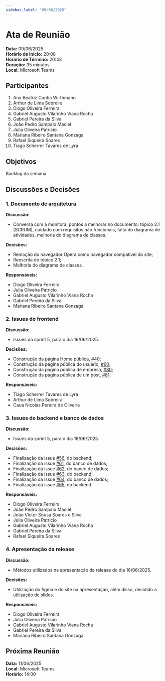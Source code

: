 ```yaml
---
sidebar_label: "09/06/2025"
---
```


# Ata de Reunião

**Data:** 09/06/2025  
**Horário de Início:** 20:08  
**Horário de Término:** 20:43  
**Duração:** 35 minutos  
**Local:** Microsoft Teams

## Participantes
1. Ana Beatriz Cunha Wirthmann
2. Arthur de Lima Sobreira
3. Diogo Oliveira Ferreira
4. Gabriel Augusto Vilarinho Viana Rocha
5. Gabriel Pereira da Silva
6. João Pedro Sampaio Maciel
7. Julia Oliveira Patricio
8. Mariana Ribeiro Santana Gonzaga
9. Rafael Siqueira Soares
10. Tiago Scherrer Tavares de Lyra

## Objetivos
Backlog da semana

## Discussões e Decisões

### 1. Documento de arquitetura
**Discussão:**
- Conversa com a monitora, pontos a melhorar no documento: tópico 2.1 (SCRUM), cuidado com requisitos não funcionais, falta do diagrama de atividades, melhoria do diagrama de classes.
  
**Decisões:**
- Remoção do navegador Opera como navegador compatível do site;
- Reescrita do tópico 2.1;
- Melhoria do diagrama de classes.

**Responsáveis:**
- Diogo Oliveira Ferreira
- Julia Oliveira Patricio
- Gabriel Augusto Vilarinho Viana Rocha
- Gabriel Pereira da Silva
- Mariana Ribeiro Santana Gonzaga

### 2. Issues do frontend
**Discussão:**
- Issues da sprint 5, para o dia 16/06/2025.

**Decisões:**
- Construção da página Home pública, [#40](https://github.com/FGA0138-MDS-Ajax/2025.1-Algiz/issues/40);
- Construção da página pública do usuário, [#60](https://github.com/FGA0138-MDS-Ajax/2025.1-Algiz/issues/60);
- Construção da página pública de empresa, [#80](https://github.com/FGA0138-MDS-Ajax/2025.1-Algiz/issues/80);
- Construção da página pública de um post, [#81](https://github.com/FGA0138-MDS-Ajax/2025.1-Algiz/issues/81).
  
**Responsáveis:**
- Tiago Scherrer Tavares de Lyra
- Arthur de Lima Sobreira
- Caua Nicolas Pereira de Oliveira


### 3. Issues do backend e banco de dados
**Discussão:**
- Issues da sprint 5, para o dia 16/06/2025. 

**Decisões:**
- Finalização da issue [#56](https://github.com/FGA0138-MDS-Ajax/2025.1-Algiz/issues/56), do backend;
- Finalização da issue [#61](https://github.com/FGA0138-MDS-Ajax/2025.1-Algiz/issues/61), do banco de dados;
- Finalização da issue [#62](https://github.com/FGA0138-MDS-Ajax/2025.1-Algiz/issues/62), do banco de dados;
- Finalização da issue [#63](https://github.com/FGA0138-MDS-Ajax/2025.1-Algiz/issues/62), do backend;
- Finalização da issue [#64](https://github.com/FGA0138-MDS-Ajax/2025.1-Algiz/issues/64), do banco de dados;
- Finalização da issue [#65](https://github.com/FGA0138-MDS-Ajax/2025.1-Algiz/issues/65), do backend.

**Responsáveis:**
- Diogo Oliveira Ferreira
- João Pedro Sampaio Maciel
- João Victor Sousa Soares e Silva
- Julia Oliveira Patricio
- Gabriel Augusto Vilarinho Viana Rocha
- Gabriel Pereira da Silva
- Rafael Siqueira Soares

### 4. Apresentação da release
**Discussão:**
- Métodos utilizados na apresentação da release do dia 16/06/2025.
  
**Decisões:**
- Utilização do figma e do site na apresentação, além disso, decidido a utilização de slides.

**Responsáveis:**
- Diogo Oliveira Ferreira
- Julia Oliveira Patricio
- Gabriel Augusto Vilarinho Viana Rocha
- Gabriel Pereira da Silva
- Mariana Ribeiro Santana Gonzaga


## Próxima Reunião
**Data:** 11/06/2025  
**Local:** Microsoft Teams  
**Horário:** 14:00  

